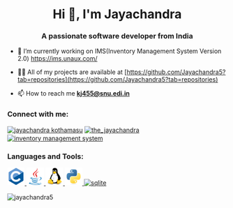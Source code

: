 <h1 align="center">Hi 👋, I'm Jayachandra</h1>
<h3 align="center">A passionate software developer from India</h3>

- 🔭 I’m currently working on IMS(Inventory Management System Version 2.0) https://ims.unaux.com/

- 👨‍💻 All of my projects are available at [https://github.com/Jayachandra5?tab=repositories](https://github.com/Jayachandra5?tab=repositories)

- 📫 How to reach me **kj455@snu.edi.in**

<h3 align="left">Connect with me:</h3>
<p align="left">
<a href="https://linkedin.com/in/jayachandra kothamasu" target="blank"><img align="center" src="https://raw.githubusercontent.com/rahuldkjain/github-profile-readme-generator/master/src/images/icons/Social/linked-in-alt.svg" alt="jayachandra kothamasu" height="30" width="40" /></a>
<a href="https://instagram.com/the_jayachandra" target="blank"><img align="center" src="https://raw.githubusercontent.com/rahuldkjain/github-profile-readme-generator/master/src/images/icons/Social/instagram.svg" alt="the_jayachandra" height="30" width="40" /></a>
<a href="https://youtube.com/@IMS2023" target="blank"><img align="center" src="https://raw.githubusercontent.com/rahuldkjain/github-profile-readme-generator/master/src/images/icons/Social/youtube.svg" alt="inventory management system" height="30" width="40" /></a>
</p>

<h3 align="left">Languages and Tools:</h3>
<p align="left"> <a href="https://www.cprogramming.com/" target="_blank" rel="noreferrer"> <img src="https://raw.githubusercontent.com/devicons/devicon/master/icons/c/c-original.svg" alt="c" width="40" height="40"/> </a> <a href="https://www.java.com" target="_blank" rel="noreferrer"> <img src="https://raw.githubusercontent.com/devicons/devicon/master/icons/java/java-original.svg" alt="java" width="40" height="40"/> </a> <a href="https://www.linux.org/" target="_blank" rel="noreferrer"> <img src="https://raw.githubusercontent.com/devicons/devicon/master/icons/linux/linux-original.svg" alt="linux" width="40" height="40"/> </a> <a href="https://www.python.org" target="_blank" rel="noreferrer"> <img src="https://raw.githubusercontent.com/devicons/devicon/master/icons/python/python-original.svg" alt="python" width="40" height="40"/> </a> <a href="https://www.sqlite.org/" target="_blank" rel="noreferrer"> <img src="https://www.vectorlogo.zone/logos/sqlite/sqlite-icon.svg" alt="sqlite" width="40" height="40"/> </a> </p>

<p><img align="center" src="https://github-readme-stats.vercel.app/api/top-langs?username=jayachandra5&show_icons=true&locale=en&layout=compact" alt="jayachandra5" /></p>
